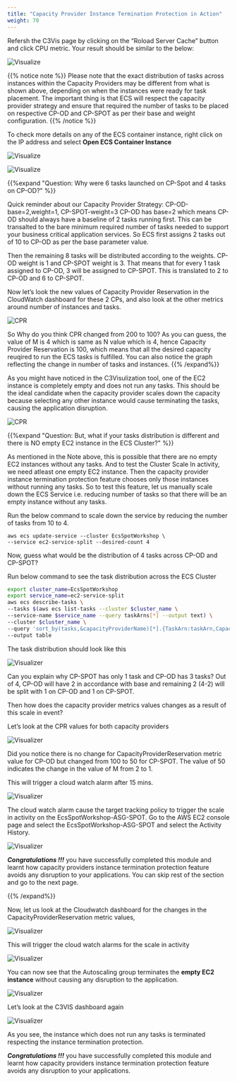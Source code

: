 ```yaml
---
title: "Capacity Provider Instance Termination Protection in Action"
weight: 70
---
```



Refersh the C3Vis page by clicking on the “Roload Server Cache” button and click CPU metric. Your result should be similar to the below:

![Visualize](/images/ecs-spot-capacity-providers/c3vis_cluster_initial_view.png)

{{% notice note %}}
Please note that the exact distribution of tasks across instances within the Capacity Providers may be different from what is shown above, depending on when the instances were ready for task placement.  The important thing is that ECS will respect the capacity provider strategy and ensure that required the number of tasks to be placed on respective CP-OD and CP-SPOT as per their base and weight configuration.
{{% /notice %}}


To check more details on any of the ECS container instance, right click on the IP address and select **Open ECS Container Instance**

![Visualize](/images/ecs-spot-capacity-providers/c3vis_cluster_instance_view.png)


![Visualize](/images/ecs-spot-capacity-providers/c3vis_cluster_instance_view_details.png)


{{%expand "Question: Why were 6 tasks launched on CP-Spot and 4 tasks on CP-OD?" %}}


Quick reminder about our Capacity Provider Strategy: CP-OD-base=2,weight=1, CP-SPOT-weight=3
CP-OD has base=2 which means CP-OD should always have a baseline of 2 tasks running first. This can be transalted to the bare minimum required number of tasks needed to support your business critical application services. So ECS first assigns 2 tasks out of 10 to CP-OD as per the base parameter value.

Then the remaining 8 tasks will be distributed according to the weights. CP-OD weight is 1 and CP-SPOT weight is 3. That means that for every 1 task assigned to CP-OD, 3 will be assigned to CP-SPOT. This is translated to 2 to CP-OD and 6 to CP-SPOT.

Now let’s look the new values of Capacity Provider Reservation in the CloudWatch dashboard for these 2 CPs, and also look at the other metrics around number of instances and tasks.

![CPR](/images/ecs-spot-capacity-providers/cp24.png)

So Why do you think CPR changed from 200 to 100?  As you can guess, the value of M is 4 which is same as N value which is 4, hence Capacity Provider Reservation is 100, which means that all the desired capacity reuqired to run the ECS tasks is fulfilled. You can also notice the graph reflecting the change in number of tasks and instances.
{{% /expand%}}

As you might have noticed in the C3Visulization tool, one of the EC2 instance is completely empty and does not run any tasks. This should be the ideal candidate when the capacity provider scales down the capacity because selecting any other instance would cause terminating the tasks, causing the application disruption.

![CPR](/images/ecs-spot-capacity-providers/c3vis_cluster_initial_view_empty.png)



{{%expand "Question: But, what if your tasks distribution is different and there is NO empty EC2 instance in the ECS Cluster?" %}}

As mentioned in the Note above, this is possible that there are no empty EC2 instances without any tasks. And to test the Cluster Scale In activity, we need atleast one empty EC2 instance. Then   the capacity provider instance termination protection feature chooses only those instances without running any tasks. So to test this feature, let us manually scale down the ECS Service i.e. reducing number of tasks so that there will be an empty instance without any tasks.

Run the below command to scale down the service by reducing the number of tasks from 10 to 4.


```base
aws ecs update-service --cluster EcsSpotWorkshop \
--service ec2-service-split --desired-count 4
```

Now, guess what would be the distribution of 4 tasks across CP-OD and CP-SPOT?  

Run below command to see the task distribution across the ECS Cluster

```bash
export cluster_name=EcsSpotWorkshop 
export service_name=ec2-service-split
aws ecs describe-tasks \
--tasks $(aws ecs list-tasks --cluster $cluster_name \
--service-name $service_name --query taskArns[*] --output text) \
--cluster $cluster_name \
--query 'sort_by(tasks,&capacityProviderName)[*].{TaskArn:taskArn,CapacityProvider:capacityProviderName,Instance:containerInstanceArn,AZ:availabilityZone,Status:lastStatus}' \
--output table
```

The task distribution should look like this


![Visualizer](/images/ecs-spot-capacity-providers/tasks_after_scale_in.png)

Can you explain why CP-SPOT has only 1 task and CP-OD has 3 tasks?
Out of 4, CP-OD will have 2 in accordance with base and remaining 2 (4-2) will be split with 1 on CP-OD and 1 on CP-SPOT. 

Then how does the capacity provider metrics values changes as a result of this scale in event?   

Let’s look at the CPR values for both capacity providers

![Visualizer](/images/ecs-spot-capacity-providers/cp28.png)

Did you notice there is no change for CapacityProviderReservation metric value for CP-OD but changed from 100 to 50 for CP-SPOT. The value of 50 indicates the change in the value of M from 2 to 1.

 This will trigger a cloud watch alarm after 15 mins.

![Visualizer](/images/ecs-spot-capacity-providers/cp38.png)

The cloud watch alarm  cause the target tracking policy to trigger the scale in activity on the EcsSpotWorkshop-ASG-SPOT. Go to the AWS EC2 console page and select the EcsSpotWorkshop-ASG-SPOT and select the Activity History.

![Visualizer](/images/ecs-spot-capacity-providers/cp40.png)

***Congratulations !!!*** you have successfully completed this module and learnt how capacity providers instance termination protection feature avoids any disruption to your applications.  You can skip rest of the section and go to the next page.

{{% /expand%}}

Now, let us look at the Cloudwatch dashboard for the changes in the CapacityProviderReservation metric values,
 
 ![Visualizer](/images/ecs-spot-capacity-providers/cwt_dashboard_scale_in.png)


This will trigger the cloud watch alarms for the scale in activity

  ![Visualizer](/images/ecs-spot-capacity-providers/ecs_asg_od_scale_in_alarm.png)


You can now see that the Autoscaling group terminates the **empty EC2 instance** without causing any disruption to the application.


  ![Visualizer](/images/ecs-spot-capacity-providers/ecs_asg_od_scale_in_activity.png)


Let’s look at the C3VIS dashboard again

![Visualizer](/images/ecs-spot-capacity-providers/c3vis_after_scale_in.png)

As you see, the instance which does not run any tasks is terminated respecting the instance termination protection.

***Congratulations !!!*** you have successfully completed this module and learnt how capacity providers instance termination protection feature avoids any disruption to your applications.
